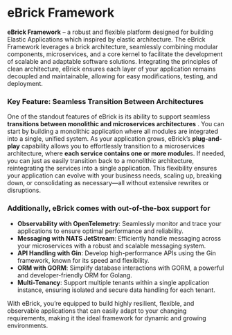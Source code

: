 # eBrick Framework
**eBrick Framework** – a robust and flexible platform designed for building Elastic Applications which inspired by elastic architecture. The eBrick Framework leverages a brick architecture, seamlessly combining modular components, microservices, and a core kernel to facilitate the development of scalable and adaptable software solutions. Integrating the principles of clean architecture, eBrick ensures each layer of your application remains decoupled and maintainable, allowing for easy modifications, testing, and deployment.

### Key Feature: Seamless Transition Between Architectures

One of the standout features of eBrick is its ability to support seamless **transitions between monolithic and microservices architectures** . You can start by building a monolithic application where all modules are integrated into a single, unified system. As your application grows, eBrick’s **plug-and-play** capability allows you to effortlessly transition to a microservices architecture, where **each service contains one or more module**s. If needed, you can just as easily transition back to a monolithic architecture, reintegrating the services into a single application. This flexibility ensures your application can evolve with your business needs, scaling up, breaking down, or consolidating as necessary—all without extensive rewrites or disruptions.

### Additionally, eBrick comes with out-of-the-box support for

- **Observability with OpenTelemetry**: Seamlessly monitor and trace your applications to ensure optimal performance and reliability.
- **Messaging with NATS JetStream**: Efficiently handle messaging across your microservices with a robust and scalable messaging system.
- **API Handling with Gin**: Develop high-performance APIs using the Gin framework, known for its speed and flexibility.
- **ORM with GORM**: Simplify database interactions with GORM, a powerful and developer-friendly ORM for Golang.
- **Multi-Tenancy**: Support multiple tenants within a single application instance, ensuring isolated and secure data handling for each tenant.

With eBrick, you’re equipped to build highly resilient, flexible, and observable applications that can easily adapt to your changing requirements, making it the ideal framework for dynamic and growing environments.
